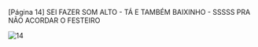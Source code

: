 [Página 14]
SEI FAZER SOM ALTO - TÁ
E TAMBÉM BAIXINHO - SSSSS
PRA NÃO ACORDAR O FESTEIRO


![14](./img/page_14-01.jpg)
